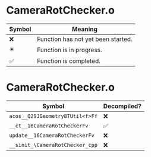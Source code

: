 # CameraRotChecker.o
| Symbol | Meaning 
| ------------- | ------------- 
| :x: | Function has not yet been started. 
| :eight_pointed_black_star: | Function is in progress. 
| :white_check_mark: | Function is completed. 


# CameraRotChecker.o
| Symbol | Decompiled? |
| ------------- | ------------- |
| `acos__Q29JGeometry8TUtil<f>Ff` | :x: |
| `__ct__16CameraRotCheckerFv` | :white_check_mark: |
| `update__16CameraRotCheckerFv` | :x: |
| `__sinit_\CameraRotChecker_cpp` | :x: |
